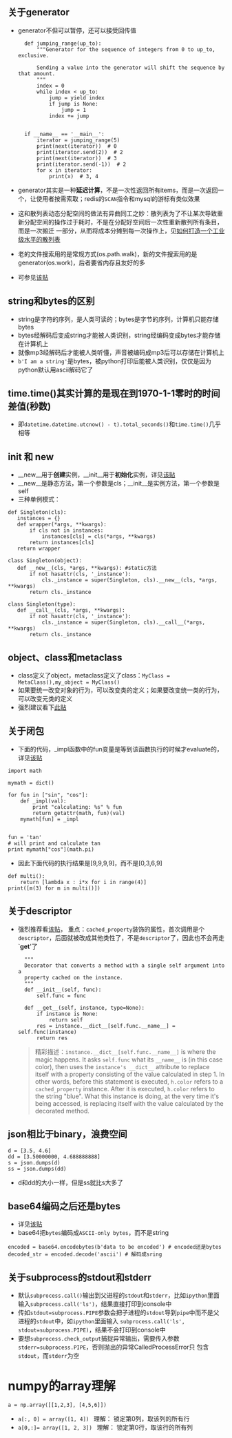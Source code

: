 ## 关于generator
* generator不但可以暂停，还可以接受回传值
        
        def jumping_range(up_to):
            """Generator for the sequence of integers from 0 to up_to, exclusive.
        
            Sending a value into the generator will shift the sequence by that amount.
            """
            index = 0
            while index < up_to:
                jump = yield index
                if jump is None:
                    jump = 1
                index += jump
    
    
        if __name__ == '__main__':
            iterator = jumping_range(5)
            print(next(iterator))  # 0
            print(iterator.send(2))  # 2
            print(next(iterator))  # 3
            print(iterator.send(-1))  # 2
            for x in iterator:
                print(x)  # 3, 4
* generator其实是一种**延迟计算**，不是一次性返回所有items，而是一次返回一个，让使用者按需索取；redis的`SCAN`指令和mysql的游标有类似效果
* 这和散列表动态分配空间的做法有异曲同工之妙：散列表为了不让某次导致重新分配空间的操作过于耗时，不是在分配好空间后一次性重新散列所有条目，而是一次搬迁
一部分，从而将成本分摊到每一次操作上，见[如何打造一个工业级水平的散列表](https://time.geekbang.org/column/article/64586)
* 老的文件搜索用的是常规方式(os.path.walk)，新的文件搜索用的是generator(os.work)，后者要省内存且友好的多
* 可参见[该贴](https://stackoverflow.com/a/102632/2272451)
                
## string和bytes的区别
* string是字符的序列，是人类可读的；bytes是字节的序列，计算机只能存储bytes
* bytes经解码后变成string才能被人类识别，string经编码变成bytes才能存储在计算机上
* 就像mp3经解码后才能被人类听懂，声音被编码成mp3后可以存储在计算机上
* `b'I am a string'`是bytes，被python打印后能被人类识别，仅仅是因为python默认用ascii解码它了

## time.time()其实计算的是现在到1970-1-1零时的时间差值(秒数)
* 即`datetime.datetime.utcnow() - t).total_seconds()`和`time.time()`几乎相等

## __init__ 和 __new__
* __new__用于**创建**实例，__init__用于**初始化**实例，详见[该贴](https://stackoverflow.com/a/674345/2272451)
* __new__是静态方法，第一个参数是cls；__init__是实例方法，第一个参数是self
* 三种单例模式：
 ```
 def Singleton(cls):
    instances = {}
    def wrapper(*args, **kwargs):
        if cls not in instances:
            instances[cls] = cls(*args, **kwargs)
        return instances[cls]
    return wrapper
    
 class Singleton(object):
    def __new__(cls, *args, **kwargs): #static方法
        if not hasattr(cls, '_instance'):
            cls._instance = super(Singleton, cls).__new__(cls, *args, **kwargs)
        return cls._instance
        
 class Singleton(type):
    def __call__(cls, *args, **kwargs):
        if not hasattr(cls, '_instance'):
            cls._instance = super(Singleton, cls).__call__(*args, **kwargs)
        return cls._instance
  ```


## object、class和metaclass
* class定义了object，metaclass定义了class：`MyClass = MetaClass(),my_object = MyClass()`
* 如果要统一改变对象的行为，可以改变类的定义；如果要改变统一类的行为，可以改变元类的定义
* 强烈建议看下[此贴](https://stackoverflow.com/a/6581949/2272451)

## 关于闭包
* 下面的代码，_impl函数中的fun变量是等到该函数执行的时候才evaluate的，详见[该贴](https://stackoverflow.com/a/30298338/2272451)
```
import math

mymath = dict()

for fun in ["sin", "cos"]:
    def _impl(val):
        print "calculating: %s" % fun
        return getattr(math, fun)(val)
    mymath[fun] = _impl


fun = 'tan'
# will print and calculate tan
print mymath["cos"](math.pi)
```
* 因此下面代码的执行结果是[9,9,9,9]，而不是[0,3,6,9]
```
def multi():
    return [lambda x : i*x for i in range(4)]
print([m(3) for m in multi()])
```

## 关于descriptor
* 强烈推荐看[该贴](http://ericplumb.com/blog/understanding-djangos-cached_property-decorator.html)，
重点：`cached_property`装饰的属性，首次调用是个`descriptor`，后面就被改成其他类性了，不是`descriptor`了，因此也不会再走`__get__'了
  ```class cached_property(object):
    """
    Decorator that converts a method with a single self argument into a
    property cached on the instance.
    """
    def __init__(self, func):
        self.func = func

    def __get__(self, instance, type=None):
        if instance is None:
            return self
        res = instance.__dict__[self.func.__name__] = self.func(instance)
        return res
  ```
  > 精彩描述：`instance.__dict__[self.func.__name__]` is where the magic happens. 
  >It asks `self.func` what its `__name__` is (in this case color), 
  >then uses the `instance's __dict__` attribute to replace itself with a property consisting
  >of the value calculated in step 1. In other words, before this statement is executed, 
  >`h.color` refers to a `cached_property` instance. After it is executed, `h.color` refers to 
  >the string "blue". What this instance is doing, at the very time it's being accessed, 
  >is replacing itself with the value calculated by the decorated method.

## json相比于binary，浪费空间
```
d = [3.5, 4.6] 
dd = [3.50000000, 4.688888888]
s = json.dumps(d)
ss = json.dumps(dd)
```
* d和dd的大小一样，但是ss就比s大多了

## base64编码之后还是bytes
* 详见[该贴](https://stackoverflow.com/questions/40000495/how-to-encode-bytes-in-json-json-dumps-throwing-a-typeerror)
* base64把`bytes`编码成`ASCII-only bytes`，而不是string
```
encoded = base64.encodebytes(b'data to be encoded') # encoded还是bytes
decoded_str = encoded.decode('ascii') # 解码成sring
```

## 关于subprocess的stdout和stderr
* 默认`subprocess.call()`输出到父进程的`stdout`和`stderr`，比如`ipython`里面输入`subprocess.call('ls')`，结果直接打印到console中   
* 传如`stdout=subprocess.PIPE`参数会把子进程的`stdout`导到`pipe`中而不是父进程的`stdout`中，如`ipython`里面输入
`subprocess.call('ls', stdout=subprocess.PIPE)`，结果不会打印到console中   
* 要想`subprocess.check_output`捕捉异常输出，需要传入参数`stderr=subprocess.PIPE`，否则抛出的异常CalledProcessError只
包含`stdout`，而`stderr`为空     

# numpy的array理解
```a = np.array([[1,2,3], [4,5,6]]) ```           
* ```a[:, 0] = array([1, 4]) ```  理解： 锁定第0列，取该列的所有行
* ```a[0,:]= array([1, 2, 3]) ``` 理解： 锁定第0行，取该行的所有列                                                                                                                                                                                                                                                                                                                                                                                                                                                                                                                 